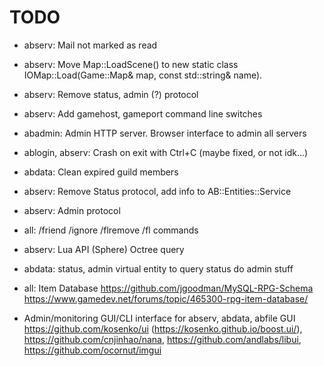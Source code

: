# TODO

* abserv: Mail not marked as read

* abserv: Move Map::LoadScene() to new static class IOMap::Load(Game::Map& map, const std::string& name).

* abserv: Remove status, admin (?) protocol
* abserv: Add gamehost, gameport command line switches
* abadmin: Admin HTTP server. Browser interface to admin all servers

* ablogin, abserv: Crash on exit with Ctrl+C (maybe fixed, or not idk...)

* abdata: Clean expired guild members

* abserv: Remove Status protocol, add info to AB::Entities::Service
* abserv: Admin protocol

* all: /friend /ignore /flremove /fl commands
* abserv: Lua API (Sphere) Octree query
* abdata: status, admin virtual entity to query status do admin stuff
* all: Item Database
  https://github.com/jgoodman/MySQL-RPG-Schema   
  https://www.gamedev.net/forums/topic/465300-rpg-item-database/
* Admin/monitoring GUI/CLI interface for abserv, abdata, abfile
  GUI https://github.com/kosenko/ui (https://kosenko.github.io/boost.ui/), 
    https://github.com/cnjinhao/nana, 
    https://github.com/andlabs/libui,
    https://github.com/ocornut/imgui
